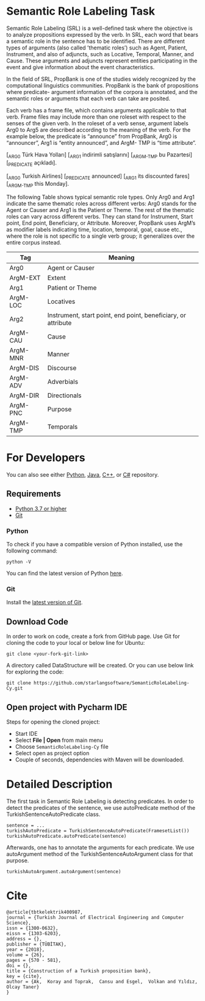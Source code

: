 # Semantic Role Labeling Task

Semantic Role Labeling (SRL) is a well-defined task where the objective is to analyze propositions expressed by the verb. In SRL, each word that bears a semantic role in the sentence has to be identified. There are different types of arguments (also called ’thematic roles’) such as Agent, Patient, Instrument, and also of adjuncts, such as Locative, Temporal, Manner, and Cause. These arguments and adjuncts represent entities participating in the event and give information about the event characteristics.

In the field of SRL, PropBank is one of the studies widely recognized by the computational linguistics communities. PropBank is the bank of propositions where predicate- argument information of the corpora is annotated, and the semantic roles or arguments that each verb can take are posited.

Each verb has a frame file, which contains arguments applicable to that verb. Frame files may include more than one roleset with respect to the senses of the given verb. In the roleset of a verb sense, argument labels Arg0 to Arg5 are described according to the meaning of the verb. For the example below, the predicate is “announce” from PropBank, Arg0 is “announcer”, Arg1 is “entity announced”, and ArgM- TMP is “time attribute”.

[<sub>ARG0</sub> Türk Hava Yolları] [<sub>ARG1</sub> indirimli satışlarını] [<sub>ARGM-TMP</sub> bu Pazartesi] [<sub>PREDICATE</sub> açıkladı].

[<sub>ARG0</sub> Turkish Airlines] [<sub>PREDICATE</sub> announced] [<sub>ARG1</sub> its discounted fares] [<sub>ARGM-TMP</sub> this Monday].

The following Table shows typical semantic role types. Only Arg0 and Arg1 indicate the same thematic roles across different verbs: Arg0 stands for the Agent or Causer and Arg1 is the Patient or Theme. The rest of the thematic roles can vary across different verbs. They can stand for Instrument, Start point, End point, Beneficiary, or Attribute. Moreover, PropBank uses ArgM’s as modifier labels indicating time, location, temporal, goal, cause etc., where the role is not specific to a single verb group; it generalizes over the entire corpus instead.

|Tag|Meaning|
|---|---|
|Arg0|Agent or Causer|
|ArgM-EXT|Extent|
|Arg1|Patient or Theme|
|ArgM-LOC|Locatives|
|Arg2|Instrument, start point, end point, beneficiary, or attribute|
|ArgM-CAU|Cause|
|ArgM-MNR|Manner|
|ArgM-DIS|Discourse|
|ArgM-ADV|Adverbials|
|ArgM-DIR|Directionals|
|ArgM-PNC|Purpose|
|ArgM-TMP|Temporals|

For Developers
============
You can also see either [Python](https://github.com/starlangsoftware/SemanticRoleLabeling-Py), [Java](https://github.com/starlangsoftware/SemanticRoleLabeling),
[C++](https://github.com/starlangsoftware/SemanticRoleLabeling-CPP), or [C#](https://github.com/starlangsoftware/SemanticRoleLabeling-CS) repository.

## Requirements

* [Python 3.7 or higher](#python)
* [Git](#git)

### Python 

To check if you have a compatible version of Python installed, use the following command:

    python -V
    
You can find the latest version of Python [here](https://www.python.org/downloads/).

### Git

Install the [latest version of Git](https://git-scm.com/book/en/v2/Getting-Started-Installing-Git).

## Download Code

In order to work on code, create a fork from GitHub page. 
Use Git for cloning the code to your local or below line for Ubuntu:

	git clone <your-fork-git-link>

A directory called DataStructure will be created. Or you can use below link for exploring the code:

	git clone https://github.com/starlangsoftware/SemanticRoleLabeling-Cy.git

## Open project with Pycharm IDE

Steps for opening the cloned project:

* Start IDE
* Select **File | Open** from main menu
* Choose `SemanticRoleLabeling-Cy` file
* Select open as project option
* Couple of seconds, dependencies with Maven will be downloaded. 

Detailed Description
============

The first task in Semantic Role Labeling is detecting predicates. In order to detect the predicates of the sentence, we use autoPredicate method of the TurkishSentenceAutoPredicate class.

	sentence = ...
	turkishAutoPredicate = TurkishSentenceAutoPredicate(FramesetList())
	turkishAutoPredicate.autoPredicate(sentence)
	
Afterwards, one has to annotate the arguments for each predicate. We use autoArgument method of the TurkishSentenceAutoArgument class for that purpose.

	turkishAutoArgument.autoArgument(sentence)

# Cite

	@article{tbtkelektrik400987,
	journal = {Turkish Journal of Electrical Engineering and Computer Science},
	issn = {1300-0632},
	eissn = {1303-6203},
	address = {},
	publisher = {TÜBİTAK},
	year = {2018},
	volume = {26},
	pages = {570 - 581},
	doi = {},
	title = {Construction of a Turkish proposition bank},
	key = {cite},
	author = {Ak,  Koray and Toprak,  Cansu and Esgel,  Volkan and Yıldız,  Olcay Taner}
	}
